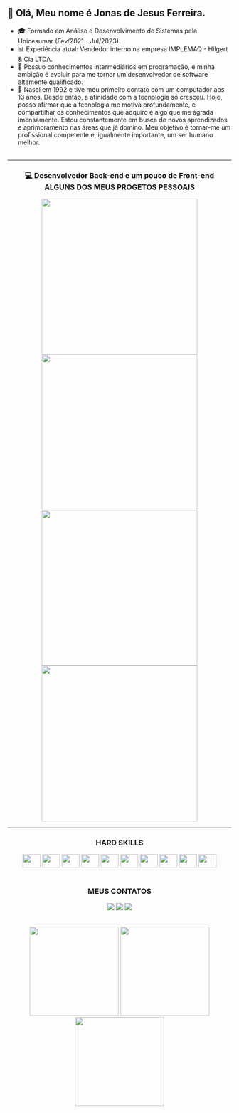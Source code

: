  ## :wave: Olá, Meu nome é Jonas de Jesus Ferreira.

- :mortar_board: Formado em Análise e Desenvolvimento de Sistemas pela Unicesumar (Fev/2021 - Jul/2023).
- :bar_chart: Experiência atual: Vendedor interno na empresa IMPLEMAQ - Hilgert & Cia LTDA.
- :rocket: Possuo conhecimentos intermediários em programação, e minha ambição é evoluir para me tornar um desenvolvedor de software altamente qualificado.
- :memo: Nasci em 1992 e tive meu primeiro contato com um computador aos 13 anos. Desde então, a afinidade com a tecnologia só cresceu. Hoje, posso afirmar que a tecnologia me motiva profundamente, e compartilhar os conhecimentos que adquiro é algo que me agrada imensamente. Estou constantemente em busca de novos aprendizados e aprimoramento nas áreas que já domino. Meu objetivo é tornar-me um profissional competente e, igualmente importante, um ser humano melhor.
<br><br>
-------------------------------------------------------------------------------
### <p align="center">💻 Desenvolvedor Back-end e um pouco de Front-end<br>ALGUNS DOS MEUS PROGETOS PESSOAIS</p>
<div align="center">
<a align="center" href="https://jonasjf360.github.io/Space-Shooter/" target="_blank">
<img width="350" src="https://github-readme-stats.vercel.app/api/pin/?username=JonasJF360&repo=Space-Shooter&theme=tokyonight" />
</a>

<a align="center" href="https://github.com/JonasJF360/hangman" target="_blank">
<img width="350" src="https://github-readme-stats.vercel.app/api/pin/?username=JonasJF360&repo=hangman&theme=tokyonight" />
</a>

<a align="center" href="https://jonasjf360.github.io/landing_page/" target="_blank">
<img width="350" src="https://github-readme-stats.vercel.app/api/pin/?username=JonasJF360&repo=landing_page&theme=tokyonight" />
</a>

<a align="center" href="https://github.com/JonasJF360/Python_Names_Generator" target="_blank">
<img width="350" src="https://github-readme-stats.vercel.app/api/pin/?username=JonasJF360&repo=Python_Names_Generator&theme=tokyonight" />
</a>
</div>

-------------------------------------------------------------------------------

### <p align="center">HARD SKILLS</p>
<div align="center">
<img height="30" width="40" src="https://cdn.jsdelivr.net/gh/devicons/devicon/icons/git/git-original.svg">

<img height="30" width="40" src="https://cdn.jsdelivr.net/gh/devicons/devicon/icons/github/github-original.svg">

<img height="30" width="40" src="https://cdn.jsdelivr.net/gh/devicons/devicon/icons/javascript/javascript-original.svg">

<img height="30" width="40" src="https://cdn.jsdelivr.net/gh/devicons/devicon/icons/typescript/typescript-original.svg">

<img height="30" width="40" src="https://cdn.jsdelivr.net/gh/devicons/devicon/icons/html5/html5-original.svg">

<img height="30" width="40" src="https://cdn.jsdelivr.net/gh/devicons/devicon/icons/css3/css3-original.svg">

<img height="30" width="40" src="https://cdn.jsdelivr.net/gh/devicons/devicon/icons/python/python-original.svg">

<img height="30" width="40" src="https://cdn.jsdelivr.net/gh/devicons/devicon/icons/java/java-original.svg">

<img height="30" width="40" src="https://cdn.jsdelivr.net/gh/devicons/devicon/icons/nodejs/nodejs-original.svg">

<img height="30" width="40" src="https://cdn.jsdelivr.net/gh/devicons/devicon/icons/c/c-original.svg">
</div>
<br>

### <p align="center">MEUS CONTATOS</p>
<div align="center">
    <a  href = "mailto:contato.jonasjf@outlook.com.br">
    <img src="https://img.shields.io/badge/E--mail-0078d4?style=for-the-badge&logo=windows&logoColor=white" target="_blank"></a>
    <a href="https://www.linkedin.com/in/jonasjf" target="_blank">
    <img src="https://img.shields.io/badge/-LinkedIn-%230077B5?style=for-the-badge&logo=linkedin&logoColor=white" target="_blank"></a>
    <a href="https://jonasjf360.github.io/myportfolio/" target="_blank">
    <img src="https://img.shields.io/badge/Portfolio-3B49DF?style=for-the-badge&logo=Codeforces&logoColor=white" target="_blank"></a>
</div><br>
<br>

<div align="center">
<img height=200 src="https://github-readme-stats.vercel.app/api?username=JonasJF360&show_icons=true&theme=tokyonight" />

<img height=200 src="https://github-readme-stats.vercel.app/api/top-langs?username=JonasJF360&layout=compact&theme=tokyonight&langs_count=8&card_width=320" />

<img height=200  src="https://streak-stats.demolab.com?user=JonasJF360&theme=tokyonight&locale=pt_BR" />

</div>
